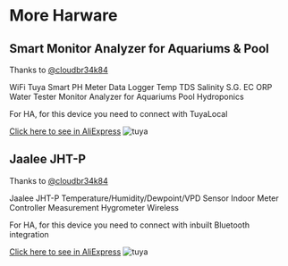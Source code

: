 # More Harware

## Smart Monitor Analyzer for Aquariums & Pool

Thanks to [@cloudbr34k84](https://github.com/cloudbr34k84)

 WiFi Tuya Smart PH Meter Data Logger Temp TDS Salinity S.G. EC ORP Water Tester Monitor Analyzer for Aquariums Pool Hydroponics

For HA, for this device you need to connect with TuyaLocal

[Click here to see in AliExpress](https://www.aliexpress.com/item/1005005050612094.html?spm=a2g0o.order_list.order_list_main.157.55fb1802us7mGL)
![tuya](https://user-images.githubusercontent.com/58960644/240736913-5786bf74-5cff-4dbd-bd32-25156b4559e0.png)

## Jaalee JHT-P

Thanks to [@cloudbr34k84](https://github.com/cloudbr34k84)

Jaalee JHT-P Temperature/Humidity/Dewpoint/VPD Sensor Indoor Meter Controller Measurement Hygrometer Wireless

For HA, for this device you need to connect with inbuilt Bluetooth integration

[Click here to see in AliExpress](https://www.aliexpress.com/item/1005002724652551.html?spm=a2g0o.order_list.order_list_main.178.55fb1802us7mGL)
![tuya](https://user-images.githubusercontent.com/58960644/240736957-d5e44d81-36a4-49fa-8b19-520af5f11f02.png)
